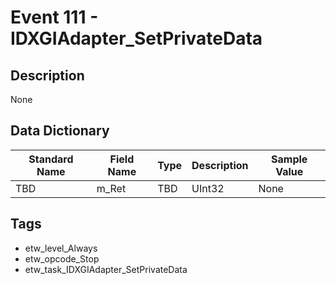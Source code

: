 # Event 111 - IDXGIAdapter_SetPrivateData

## Description
None

## Data Dictionary
|Standard Name|Field Name|Type|Description|Sample Value|
|---|---|---|---|---|
|TBD|m_Ret|TBD|UInt32|None|None|

## Tags
* etw_level_Always
* etw_opcode_Stop
* etw_task_IDXGIAdapter_SetPrivateData